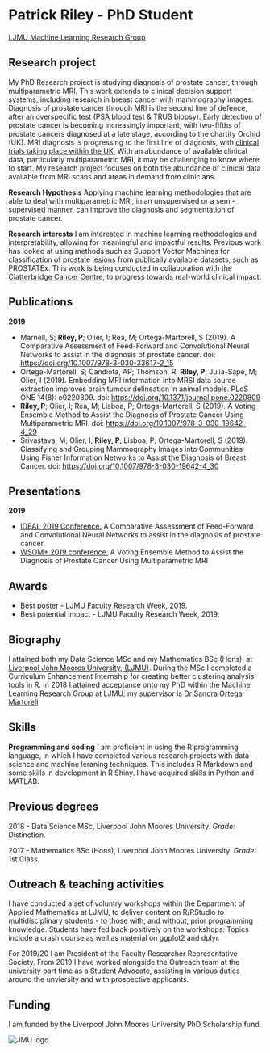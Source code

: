 # Patrick Riley - PhD Student

[LJMU Machine Learning Research Group](https://www.ljmu.ac.uk/research/centres-and-institutes/machine-learning-research-group)

## Research project
My PhD Research project is studying diagnosis of prostate cancer, through multiparametric MRI. This work extends to clinical decision support systems, including research in breast cancer with mammography images.
Diagnosis of prostate cancer through MRI is the second line of defence, after an overspecific test (PSA blood test & TRUS biopsy). Early detection of prostate cancer is becoming increasingly important, with two-fifths of prostate cancers diagnosed at a late stage, according to the chartity Orchid (UK). MRI diagnosis is progressing to the first line of diagnosis, with [clinical trials taking place within the UK.](https://www.theguardian.com/society/2019/jun/09/mri-scans-to-be-trialled-as-test-for-prostate-cancer) With an abundance of available clinical data, particularly multiparametric MRI, it may be challenging to know where to start. My research project focuses on both the abundance of clinical data available from MRI scans and areas in demand from clinicians. 

**Research Hypothesis**
Applying machine learning methodologies that are able to deal with multiparametric MRI, in an unsupervised or a semi-supervised manner, can improve the diagnosis and segmentation of prostate cancer.

**Research interests**
I am interested in machine learning methodologies and interpretability, allowing for meaningful and impactful results. Previous work has looked at using methods such as Support Vector Machines for classification of prostate lesions from publically available datasets, such as PROSTATEx. This work is being conducted in collaboration with the [Clatterbridge Cancer Centre](https://www.clatterbridgecc.nhs.uk/), to progress towards real-world clinical impact.

## Publications
**2019**
- Marnell, S; **Riley, P**; Olier, I; Rea, M; Ortega-Martorell, S (2019). A Comparative Assessment of Feed-Forward and Convolutional Neural Networks to assist in the diagnosis of prostate cancer. doi: https://doi.org/10.1007/978-3-030-33617-2_15
- Ortega-Martorell, S; Candiota, AP; Thomson, R; **Riley, P**; Julia-Sape, M; Olier, I (2019). Embedding MRI information into MRSI data source extraction improves brain tumour delineation in animal models. PLoS ONE 14(8): e0220809. doi: https://doi.org/10.1371/journal.pone.0220809
- **Riley, P**; Olier, I; Rea, M; Lisboa, P; Ortega-Martorell, S (2019). A Voting Ensemble Method to Assist the Diagnosis of Prostate Cancer Using Multiparametric MRI. doi: https://doi.org/10.1007/978-3-030-19642-4_29
- Srivastava, M; Olier, I; **Riley, P**; Lisboa, P; Ortega-Martorell, S (2019). Classifying and Grouping Mammography Images into Communities Using Fisher Information Networks to Assist the Diagnosis of Breast Cancer. doi: https://doi.org/10.1007/978-3-030-19642-4_30

## Presentations
**2019**
- [IDEAL 2019 Conference.](http://www.confercare.manchester.ac.uk/events/ideal2019/) A Comparative Assessment of Feed-Forward and Convolutional Neural Networks to assist in the diagnosis of prostate cancer.
- [WSOM+ 2019 conference.](https://wsom2019.cs.upc.edu/) A Voting Ensemble Method to Assist the Diagnosis of Prostate Cancer Using Multiparametric MRI

## Awards
- Best poster - LJMU Faculty Research Week, 2019.
- Best potential impact - LJMU Faculty Research Week, 2019.

## Biography
I attained both my Data Science MSc and my Mathematics BSc (Hons), at [Liverpool John Moores University, (LJMU)](https://www.ljmu.ac.uk). During the MSc I completed a Curriculum Enhancement Internship for creating better clustering analysis tools in R. In 2018 I attained acceptance onto my PhD within the Machine Learning Research Group at LJMU; my supervisor is [Dr Sandra Ortega Martorell](https://www.ljmu.ac.uk/about-us/staff-profiles/faculty-of-engineering-and-technology/department-of-applied-mathematics/sandra-ortega-martorell)

## Skills
**Programming and coding**
I am proficient in using the R programming language, in which I have completed various research projects with data science and machine leraning techniques. This includes R Markdown and some skills in development in R Shiny. I have acquired skills in Python and MATLAB.

## Previous degrees
2018 - Data Science MSc, Liverpool John Moores University. _Grade:_ Distinction.

2017 - Mathematics BSc (Hons), Liverpool John Moores University. _Grade:_ 1st Class.

## Outreach & teaching activities
I have conducted a set of voluntry workshops within the Department of Applied Mathematics at LJMU, to deliver content on R/RStudio to multidisciplinary students - to those with, and without, prior programming knowledge. Students have fed back positively on the workshops. Topics include a crash course as well as material on ggplot2 and dplyr.

For 2019/20 I am President of the Faculty Researcher Representative Society.
From 2019 I have worked alongside the Outreach team at the university part time as a Student Advocate, assisting in various duties around the unviersity and with prospective applicants. 

## Funding 
I am funded by the Liverpool John Moores University PhD Scholarship fund. 

![JMU logo](https://www.difc.ie/wp-content/uploads/2018/06/ljmu1-1.png)
